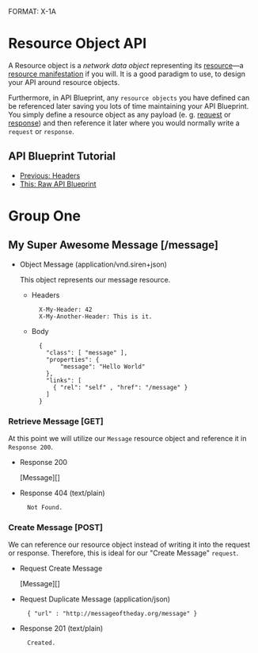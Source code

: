 FORMAT: X-1A

# Resource Object API
A Resource object is a *network data object* representing its [resource](http://www.w3.org/TR/di-gloss/#def-resource)—a [resource manifestation](http://www.w3.org/TR/di-gloss/#def-resource-manifestation) if you will. It is a good paradigm to use, to design your API around resource objects.

Furthermore, in API Blueprint, any `resource objects` you have defined can be referenced later saving you lots of time maintaining your API Blueprint. You simply define a resource object as any payload (e. g. [request](https://github.com/apiaryio/api-blueprint/blob/master/examples/6.%20Requests.md) or [response](https://github.com/apiaryio/api-blueprint/blob/master/examples/5.%20Responses.md)) and then reference it later where you would normally write a `request` or `response`.

## API Blueprint Tutorial
+ [Previous: Headers](https://github.com/apiaryio/api-blueprint/blob/master/examples/7.%20Headers.md)
+ [This: Raw API Blueprint](https://raw.github.com/apiaryio/api-blueprint/master/examples/8.%20Resource%20Object.md)

# Group One

## My Super Awesome Message [/message]

+ Object Message (application/vnd.siren+json)
  
  This object represents our message resource.

    + Headers

            X-My-Header: 42
            X-My-Another-Header: This is it.

    + Body

            {
              "class": [ "message" ],
              "properties": { 
                  "message": "Hello World" 
              },
              "links": [
                { "rel": "self" , "href": "/message" }
              ]
            }
    
### Retrieve Message [GET]
At this point we will utilize our `Message` resource object and reference it in `Response 200`.

+ Response 200

    [Message][]

+ Response 404 (text/plain)

        Not Found.
        
### Create Message [POST]
We can reference our resource object instead of writing it into the request or response. Therefore, this is ideal for our "Create Message" `request`.

+ Request Create Message
  
    [Message][]

+ Request Duplicate Message (application/json)
        
        { "url" : "http://messageoftheday.org/message" }
        
+ Response 201 (text/plain)
        
        Created.
